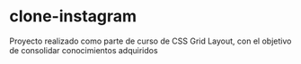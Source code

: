 # clone-instagram
Proyecto realizado como parte de curso de CSS Grid Layout, con el objetivo de consolidar conocimientos adquiridos
